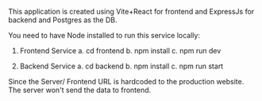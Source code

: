This application is created using Vite+React for frontend and ExpressJs for backend and Postgres as the DB.

You need to have Node installed to run this service locally:

1. Frontend Service
  a. cd frontend
  b. npm install
  c. npm run dev

2. Backend Service
  a. cd backend
  b. npm install
  c. npm run start


Since the Server/ Frontend URL is hardcoded to the production website. The server won't send the data to frontend.
